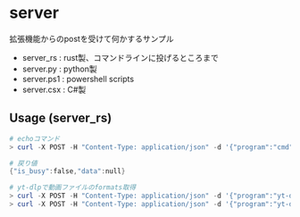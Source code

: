 # server

拡張機能からのpostを受けて何かするサンプル

- server_rs : rust製、コマンドラインに投げるところまで
- server.py : python製
- server.ps1 : powershell scripts
- server.csx : C#製

## Usage (server_rs)

```powershell
# echoコマンド
> curl -X POST -H "Content-Type: application/json" -d '{"program":"cmd", "args":["/C", "echo", "hoge"] }'  http://127.0.0.1:8000/api

# 戻り値
{"is_busy":false,"data":null}

# yt-dlpで動画ファイルのformats取得
> curl -X POST -H "Content-Type: application/json" -d '{"program":"yt-dlp", "args":["https://www.youtube.com/watch?v=***", "--list-formats"] }'  http://127.0.0.1:8000/api
> curl -X POST -H "Content-Type: application/json" -d '{"program":"yt-dlp", "args":["https://www.youtube.com/watch?v=***", "--list-formats"], "option" : true }'  http://127.0.0.1:8000/api
```